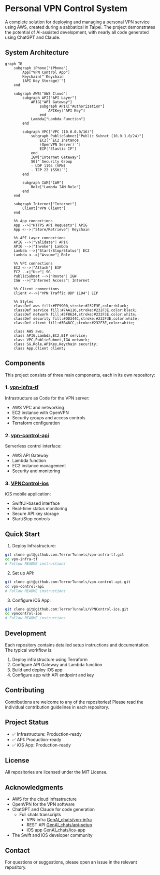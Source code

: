 # Personal VPN Control System

A complete solution for deploying and managing a personal VPN service using AWS, created during a sabbatical in Taipei. The project demonstrates the potential of AI-assisted development, with nearly all code generated using ChatGPT and Claude.

## System Architecture

```mermaid
graph TB
    subgraph iPhone["iPhone"]
        App["VPN Control App"]
        Keychain["`Keychain
        (API Key Storage)`"]
    end

    subgraph AWS["AWS Cloud"]
        subgraph API["API Layer"]
            APIG["API Gateway"]
                subgraph APIK["Authorization"]
                    APIKey["API Key"]
                end
            Lambda["Lambda Function"]
        end
        
        subgraph VPC["VPC (10.0.0.0/16)"]
            subgraph PublicSubnet["Public Subnet (10.0.1.0/24)"]
                EC2["`EC2 Instance 
                (OpenVPN Server)`"]
                EIP["Elastic IP"]
            end
            IGW["Internet Gateway"]
            SG["`Security Group 
            - UDP 1194 (VPN) 
            - TCP 22 (SSH)`"]
        end
        
        subgraph IAM["IAM"]
            Role["Lambda IAM Role"]
        end
    end

    subgraph Internet["Internet"]
        Client["VPN Client"]
    end

    %% App connections
    App -->|"HTTPS API Requests"| APIG
    App <-->|"Store/Retrieve"| Keychain

    %% API Layer connections
    APIG -->|"Validate"| APIK
    APIG -->|"Invoke"| Lambda
    Lambda -->|"Start/Stop/Status"| EC2
    Lambda <-->|"Assume"| Role

    %% VPC connections
    EC2 <-->|"Attach"| EIP
    EC2 -->|"Use"| SG
    PublicSubnet -->|"Route"| IGW
    IGW -->|"Internet Access"| Internet

    %% Client connections
    Client <-->|"VPN Traffic UDP 1194"| EIP

    %% Styles
    classDef aws fill:#FF9900,stroke:#232F3E,color:black;
    classDef service fill:#7AA116,stroke:#232F3E,color:black;
    classDef network fill:#3F8624,stroke:#232F3E,color:white;
    classDef security fill:#DD344C,stroke:#232F3E,color:white;
    classDef client fill:#3B48CC,stroke:#232F3E,color:white;

    class AWS aws;
    class APIG,Lambda,EC2,EIP service;
    class VPC,PublicSubnet,IGW network;
    class SG,Role,APIKey,Keychain security;
    class App,Client client;
```
## Components

This project consists of three main components, each in its own repository:

### 1. [vpn-infra-tf](https://github.com/TerrorTunnels/vpn-infra-tf)
Infrastructure as Code for the VPN server:
- AWS VPC and networking
- EC2 instance with OpenVPN
- Security groups and access controls
- Terraform configuration

### 2. [vpn-control-api](https://github.com/TerrorTunnels/vpn-control-api)
Serverless control interface:
- AWS API Gateway
- Lambda function
- EC2 instance management
- Security and monitoring

### 3. [VPNControl-ios](https://github.com/TerrorTunnels/VPNControl-ios)
iOS mobile application:
- SwiftUI-based interface
- Real-time status monitoring
- Secure API key storage
- Start/Stop controls

## Quick Start

1. Deploy Infrastructure:
```bash
git clone git@github.com:TerrorTunnels/vpn-infra-tf.git
cd vpn-infra-tf
# Follow README instructions
```

2. Set up API:
```bash
git clone git@github.com:TerrorTunnels/vpn-control-api.git
cd vpn-control-api
# Follow README instructions
```

3. Configure iOS App:
```bash
git clone git@github.com:TerrorTunnels/VPNControl-ios.git
cd vpncontrol-ios
# Follow README instructions
```

## Development

Each repository contains detailed setup instructions and documentation. The typical workflow is:

1. Deploy infrastructure using Terraform
2. Configure API Gateway and Lambda function
3. Build and deploy iOS app
4. Configure app with API endpoint and key

## Contributing

Contributions are welcome to any of the repositories! Please read the individual contribution guidelines in each repository.

## Project Status

- ✅ Infrastructure: Production-ready
- ✅ API: Production-ready
- ✅ iOS App: Production-ready

## License

All repositories are licensed under the MIT License.

## Acknowledgments

- AWS for the cloud infrastructure
- OpenVPN for the VPN software
- ChatGPT and Claude for code generation
	- Full chats transcripts 
		- VPN infra [GenAI_chats/vpn-infra](../GenAI_chats/vpn-infra/AWS_VPN_ChatGPT.md)
		- REST API [GenAI_chats/api-setup](../GenAI_chats/api-setup/Serverless_API.md)
		- iOS app [GenAI_chats/ios-app](../GenAI_chats/ios-app/iOS_app.md)
- The Swift and iOS developer community

## Contact

For questions or suggestions, please open an issue in the relevant repository.
